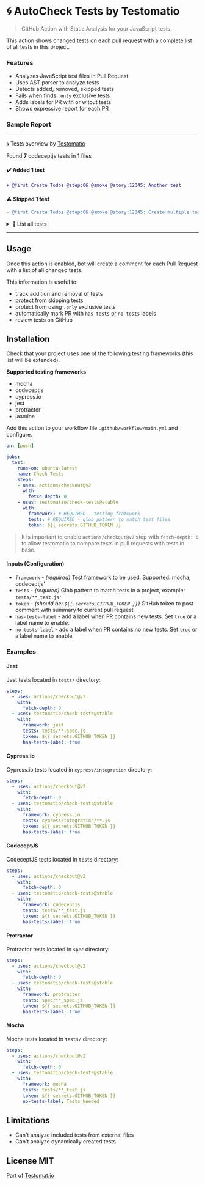 # 🌀 AutoCheck Tests by Testomatio

> GitHub Action with Static Analysis for your JavaScript tests.

This action shows changed tests on each pull request with a complete list of all tests in this project.

### Features

* Analyzes JavaScript test files in Pull Request 
* Uses AST parser to analyze tests
* Detects added, removed, skipped tests
* Fails when finds `.only` exclusive tests
* Adds labels for PR with or witout tests
* Shows expressive report for each PR

### Sample Report

---

🌀 Tests overview by [Testomatio](https://testomat.io)


Found **7** codeceptjs tests in 1 files 
#### ✔️ Added 1 test


```diff
+ @first Create Todos @step:06 @smoke @story:12345: Another test
```



#### ⚠️ Skipped 1 test
```diff
- @first Create Todos @step:06 @smoke @story:12345: Create multiple todo items
```



<details>
  <summary>📑 List all tests</summary>

---


📎 **`@first` Create Todos `@step:06` `@smoke` `@story:12345`**

📝 [todomvc-tests/create-todos_test.js](#)

* [Create a new todo item](#)
* [Another test](#)
* [~~Create multiple todo items~~](#) ⚠️ *skipped*
* [Text input field should be cleared after each item](#)
* [Text input should be trimmed](#)
* [New todos should be added to the bottom of the list](#)
* [Footer should be visible when adding TODOs](#)


</details>



</details>

---

## Usage

Once this action is enabled, bot will create a comment for each Pull Request with a list of all changed tests. 

This information is useful to:

* track addition and removal of tests
* protect from skipping tests
* protect from using `.only` exclusive tests
* automatically mark PR with `has tests` or `no tests` labels
* review tests on GitHub

## Installation

Check that your project uses one of the following testing frameworks (this list will be extended).

**Supported testing frameworks**

* mocha
* codeceptjs
* cypress.io
* jest
* protractor
* jasmine

Add this action to your workflow file `.github/workflow/main.yml` and configure.

```yml
on: [push]

jobs:
  test:
    runs-on: ubuntu-latest
    name: Check Tests
    steps:
    - uses: actions/checkout@v2
      with:
        fetch-depth: 0
    - uses: testomatio/check-tests@stable
      with:
        framework: # REQUIRED - testing framework
        tests: # REQUIRED - glob pattern to match test files
        token: ${{ secrets.GITHUB_TOKEN }}
```

> It is important to enable `actions/checkout@v2` step with `fetch-depth: 0` to allow testomatio to compare tests in pull requests with tests in base.

#### Inputs (Configuration) 

* `framework` - *(required)* Test framework to be used. Supported: mocha, codeceptjs'
* `tests` - *(required)* Glob pattern to match tests in a project, example: `tests/**_test.js'`
* `token` - *(should be: `${{ secrets.GITHUB_TOKEN }}`)* GitHub token to post comment with summary to current pull request
* `has-tests-label` - add a label when PR contains new tests. Set `true` or a label name to enable.
* `no-tests-label` - add a label when PR contains no new tests. Set `true` or a label name to enable.

### Examples


#### Jest 

Jest tests located in `tests/` directory:

```yml
steps:
  - uses: actions/checkout@v2
    with:
      fetch-depth: 0
  - uses: testomatio/check-tests@stable
    with:
      framework: jest
      tests: tests/**.spec.js
      token: ${{ secrets.GITHUB_TOKEN }}
      has-tests-label: true
```

#### Cypress.io

Cypress.io tests located in `cypress/integration` directory:

```yml
steps:
  - uses: actions/checkout@v2
    with:
      fetch-depth: 0
  - uses: testomatio/check-tests@stable
    with:
      framework: cypress.io
      tests: cypress/integration/**.js
      token: ${{ secrets.GITHUB_TOKEN }}
      has-tests-label: true
```


#### CodeceptJS

CodeceptJS tests located in `tests` directory:

```yml
steps:
  - uses: actions/checkout@v2
    with:
      fetch-depth: 0
  - uses: testomatio/check-tests@stable
    with:
      framework: codeceptjs
      tests: tests/**_test.js
      token: ${{ secrets.GITHUB_TOKEN }}
      has-tests-label: true      
```

#### Protractor

Protractor tests located in `spec` directory:

```yml
steps:
  - uses: actions/checkout@v2
    with:
      fetch-depth: 0
  - uses: testomatio/check-tests@stable
    with:
      framework: protractor
      tests: spec/**_spec.js
      token: ${{ secrets.GITHUB_TOKEN }}
      has-tests-label: true      
```

#### Mocha 

Mocha tests located in `tests/` directory:

```yml
steps:
  - uses: actions/checkout@v2
    with:
      fetch-depth: 0
  - uses: testomatio/check-tests@stable
    with:
      framework: mocha
      tests: tests/**_test.js
      token: ${{ secrets.GITHUB_TOKEN }}
      no-tests-label: Tests Needed
```


## Limitations

* Can't analyze included tests from external files
* Can't analyze dynamically created tests


## License MIT

Part of [Testomat.io](https://testomat.io)
